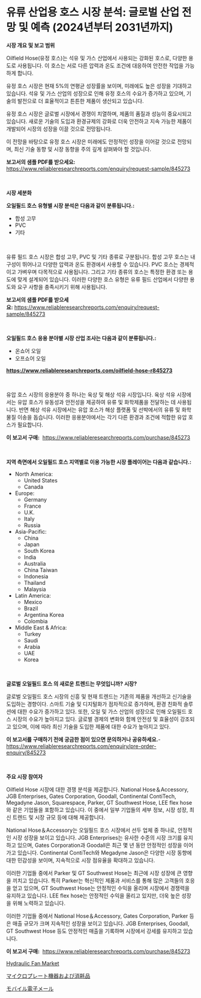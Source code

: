 <p><h1>유류 산업용 호스 시장 분석: 글로벌 산업 전망 및 예측 (2024년부터 2031년까지)</h1></p><p><strong>시장 개요 및 보고 범위</strong></p>
<p><p>Oilfield Hose(유정 호스)는 석유 및 가스 산업에서 사용되는 강화된 호스로, 다양한 용도로 사용됩니다. 이 호스는 서로 다른 압력과 온도 조건에 대응하여 안전한 작업을 가능하게 합니다.</p><p>유정 호스 시장은 현재 5%의 연평균 성장률을 보이며, 미래에도 높은 성장을 기대하고 있습니다. 석유 및 가스 산업의 성장으로 인해 유정 호스의 수요가 증가하고 있으며, 기술의 발전으로 더 효율적이고 튼튼한 제품이 생산되고 있습니다.</p><p>유정 호스 시장은 글로벌 시장에서 경쟁이 치열하며, 제품의 품질과 성능이 중요시되고 있습니다. 새로운 기술의 도입과 환경규제의 강화로 더욱 안전하고 지속 가능한 제품이 개발되어 시장의 성장을 이끌 것으로 전망됩니다.</p><p>이 전망을 바탕으로 유정 호스 시장은 미래에도 안정적인 성장을 이어갈 것으로 전망되며, 최신 기술 동향 및 시장 동향을 주의 깊게 살펴봐야 할 것입니다.</p></p>
<p><strong>보고서의 샘플 PDF를 받으세요:</strong> <a href="https://www.reliableresearchreports.com/enquiry/request-sample/845273">https://www.reliableresearchreports.com/enquiry/request-sample/845273</a></p>
<p>&nbsp;</p>
<p><strong>시장 세분화</strong></p>
<p><strong>오일필드 호스 유형별 시장 분석은 다음과 같이 분류됩니다.:</strong></p>
<p><ul><li>합성 고무</li><li>PVC</li><li>기타</li></ul></p>
<p>&nbsp;</p>
<p><p>유류 필드 호스 시장은 합성 고무, PVC 및 기타 종류로 구분됩니다. 합성 고무 호스는 내구성이 뛰어나고 다양한 압력과 온도 환경에서 사용할 수 있습니다. PVC 호스는 경제적이고 가벼우며 다목적으로 사용됩니다. 그리고 기타 종류의 호스는 특정한 환경 또는 용도에 맞게 설계되어 있습니다. 이러한 다양한 호스 유형은 유류 필드 산업에서 다양한 용도와 요구 사항을 충족시키기 위해 사용됩니다.</p></p>
<p><strong>보고서의 샘플 PDF를 받으세요:</strong>&nbsp;<a href="https://www.reliableresearchreports.com/enquiry/request-sample/845273">https://www.reliableresearchreports.com/enquiry/request-sample/845273</a></p>
<p>&nbsp;</p>
<p><strong> 오일필드 호스 응용 분야별 시장 산업 조사는 다음과 같이 분류됩니다.:</strong></p>
<p><ul><li>온쇼어 오일</li><li>오프쇼어 오일</li></ul></p>
<p><strong><a href="https://www.reliableresearchreports.com/oilfield-hose-r845273">https://www.reliableresearchreports.com/oilfield-hose-r845273</a></strong></p>
<p>&nbsp;</p>
<p><p>유압 호스 시장의 응용분야 중 하나는 육상 및 해상 석유 시장입니다. 육상 석유 시장에서는 유압 호스가 유동성과 안전성을 제공하여 유류 및 화학제품을 전달하는 데 사용됩니다. 반면 해상 석유 시장에서는 유압 호스가 해상 플랫폼 및 선박에서의 유류 및 화학물질 이송을 돕습니다. 이러한 응용분야에서는 각기 다른 환경과 조건에 적합한 유압 호스가 필요합니다.</p></p>
<p><strong>이 보고서 구매:</strong>&nbsp; <a href="https://www.reliableresearchreports.com/purchase/845273">https://www.reliableresearchreports.com/purchase/845273</a></p>
<p>&nbsp;</p>
<p><strong>지역 측면에서 오일필드 호스 지역별로 이용 가능한 시장 플레이어는 다음과 같습니다.:</strong></p>
<p><ul>
    <li>
        North America:
        <ul>
            <li>United States</li>
            <li>Canada</li>
        </ul>
    </li>
    <li>
        Europe:
        <ul>
            <li>Germany</li>
            <li>France</li>
            <li>U.K.</li>
            <li>Italy</li>
            <li>Russia</li>
        </ul>
    </li>
    <li>
        Asia-Pacific:
        <ul>
            <li>China</li>
            <li>Japan</li>
            <li>South Korea</li>
            <li>India</li>
            <li>Australia</li>
            <li>China Taiwan</li>
            <li>Indonesia</li>
            <li>Thailand</li>
            <li>Malaysia</li>
        </ul>
    </li>
    <li>
        Latin America:
        <ul>
            <li>Mexico</li>
            <li>Brazil</li>
            <li>Argentina Korea</li>
            <li>Colombia</li>
        </ul>
    </li>
    <li>
        Middle East & Africa:
        <ul>
            <li>Turkey</li>
            <li>Saudi</li>
            <li>Arabia</li>
            <li>UAE</li>
            <li>Korea</li>
        </ul>
    </li>
    </ul></p>
<p>&nbsp;</p>
<p><strong>글로벌 오일필드 호스 의 새로운 트렌드는 무엇입니까? 시장?</strong></p>
<p><p>글로벌 오일필드 호스 시장의 신흥 및 현재 트렌드는 기존의 제품을 개선하고 신기술을 도입하는 경향이다. 스마트 기술 및 디지털화가 점차적으로 증가하며, 환경 친화적 솔루션에 대한 수요가 증가하고 있다. 또한, 오일 및 가스 산업의 성장으로 인해 오일필드 호스 시장의 수요가 높아지고 있다. 글로벌 경제의 변화와 함께 안전성 및 효율성이 강조되고 있으며, 이에 따라 최신 기술을 도입한 제품에 대한 수요가 높아지고 있다.</p></p>
<p><strong>이 보고서를 구매하기 전에 궁금한 점이 있으면 문의하거나 공유하세요.</strong>- <a href="https://www.reliableresearchreports.com/enquiry/pre-order-enquiry/845273">https://www.reliableresearchreports.com/enquiry/pre-order-enquiry/845273</a></p>
<p>&nbsp;</p>
<p><strong>주요 시장 참여자</strong></p>
<p><p>Oilfield Hose 시장에 대한 경쟁 분석을 제공합니다. National Hose＆Accessory, JGB Enterprises, Gates Corporation, Goodall, Continental ContiTech, Megadyne Jason, Squarespace, Parker, GT Southwest Hose, LEE flex hose와 같은 기업들을 포함하고 있습니다. 이 중에서 일부 기업들의 세부 정보, 시장 성장, 최신 트렌드 및 시장 규모 등에 대해 제공합니다.</p><p>National Hose＆Accessory는 오일필드 호스 시장에서 선두 업체 중 하나로, 안정적인 시장 성장을 보이고 있습니다. JGB Enterprises는 유사한 수준의 시장 크기를 유지하고 있으며, Gates Corporation과 Goodall은 최근 몇 년 동안 안정적인 성장을 이어가고 있습니다. Continental ContiTech와 Megadyne Jason은 다양한 시장 동향에 대한 민감성을 보이며, 지속적으로 시장 점유율을 확대하고 있습니다.</p><p>이러한 기업들 중에서 Parker 및 GT Southwest Hose는 최근에 시장 성장에 큰 영향을 끼치고 있습니다. 특히 Parker는 혁신적인 제품과 서비스를 통해 많은 고객들의 호응을 얻고 있으며, GT Southwest Hose는 안정적인 수익을 올리며 시장에서 경쟁력을 유지하고 있습니다. LEE flex hose는 안정적인 수익을 올리고 있지만, 더욱 높은 성장을 위해 노력하고 있습니다.</p><p>이러한 기업들 중에서 National Hose＆Accessory, Gates Corporation, Parker 등은 매출 규모가 크며 지속적인 성장을 보이고 있습니다. JGB Enterprises, Goodall, GT Southwest Hose 등도 안정적인 매출을 기록하며 시장에서 강세를 유지하고 있습니다.</p></p>
<p><strong>이 보고서 구매:</strong>&nbsp;&nbsp;<a href="https://www.reliableresearchreports.com/purchase/845273">https://www.reliableresearchreports.com/purchase/845273</a></p>
<p><p><a href="https://github.com/CliffMedina6/Market-Research-Report-List-4/blob/main/hydraulic-fan-market.md">Hydraulic Fan Market</a></p><p><a href="https://medium.com/@stevencornish04/%E3%83%9E%E3%82%A4%E3%82%AF%E3%83%AD%E3%83%97%E3%83%AC%E3%83%BC%E3%83%88%E6%A9%9F%E5%99%A8%E3%81%8A%E3%82%88%E3%81%B3%E6%B6%88%E8%80%97%E5%93%81%E5%B8%82%E5%A0%B4%E3%81%AE%E5%88%86%E6%9E%90-%E3%82%B0%E3%83%AD%E3%83%BC%E3%83%90%E3%83%AB%E7%94%A3%E6%A5%AD%E3%81%AE%E5%B1%95%E6%9C%9B%E3%81%A8%E4%BA%88%E6%B8%AC-2024%E5%B9%B4%E3%81%8B%E3%82%892031%E5%B9%B4%E3%81%BE%E3%81%A7-77872c75b2a8">マイクロプレート機器および消耗品</a></p><p><a href="https://medium.com/@josuehezog2023/%E3%83%A2%E3%83%90%E3%82%A4%E3%83%AB%E3%83%A1%E3%83%BC%E3%83%AB%E5%B8%82%E5%A0%B4-%E3%82%BF%E3%82%A4%E3%83%97-%E3%82%A2%E3%83%97%E3%83%AA%E3%82%B1%E3%83%BC%E3%82%B7%E3%83%A7%E3%83%B3-%E5%9C%B0%E7%90%86%E3%81%AB%E3%82%88%E3%82%8B%E5%8C%85%E6%8B%AC%E7%9A%84%E3%81%AA%E8%A9%95%E4%BE%A1-386d6124b20a">モバイル電子メール</a></p></p>